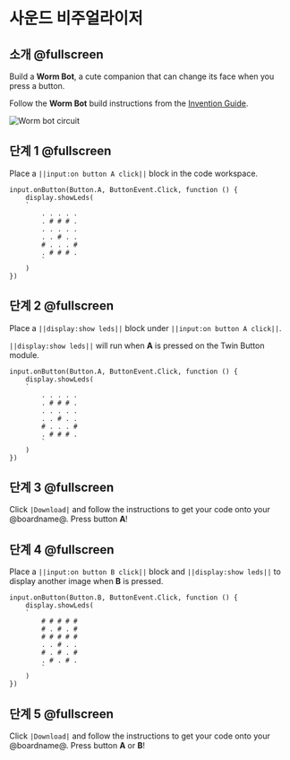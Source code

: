 # 사운드 비주얼라이저

## 소개 @fullscreen

Build a **Worm Bot**, a cute companion that can change its face when you press a button.

Follow the **Worm Bot** build instructions from the [Invention Guide](https://github.com/SeeedDocument/Bazzar_Attachment/raw/master/110060822/res/Grove%20Zero%20STEM%20Starter%20Kit%20Invention%20Guidance.pdf).

![Worm bot circuit](/static/invention-guide/worm-bot/circuit.png)

## 단계 1 @fullscreen

Place a `||input:on button A click||` block in the code workspace.

```block
input.onButton(Button.A, ButtonEvent.Click, function () {
    display.showLeds(
    `
        . . . . .
        . # # # .
        . . . . .
        . . # . .
        # . . . #
        . # # # .
        `
    )
})
```

## 단계 2 @fullscreen

Place a `||display:show leds||` block under `||input:on button A click||`.

`||display:show leds||` will run when **A** is pressed on the Twin Button module.

```block
input.onButton(Button.A, ButtonEvent.Click, function () {
    display.showLeds(
    `
        . . . . .
        . # # # .
        . . . . .
        . . # . .
        # . . . #
        . # # # .
        `
    )
})
```

## 단계 3 @fullscreen

Click `|Download|` and follow the instructions to get your code onto your @boardname@. Press button **A**!

## 단계 4 @fullscreen

Place a `||input:on button B click||` block and `||display:show leds||` to display another image when **B** is pressed.

```block
input.onButton(Button.B, ButtonEvent.Click, function () {
    display.showLeds(
    `
        # # # # #
        # . # . #
        # # # # #
        . . # . .
        # . # . #
        . # . # .
        `
    )
})
```

## 단계 5 @fullscreen

Click `|Download|` and follow the instructions to get your code onto your @boardname@. Press button **A** or **B**!